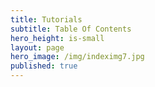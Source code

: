 ```yaml
---
title: Tutorials
subtitle: Table Of Contents
hero_height: is-small
layout: page
hero_image: /img/indeximg7.jpg
published: true
---
```

